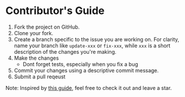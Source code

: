 # Contributor's Guide

1. Fork the project on GitHub.
2. Clone your fork.
3. Create a branch specific to the issue you are working
 on. For clarity, name your branch like `update-xxx` or `fix-xxx`, while `xxx` is a short description of the changes you're making.
4. Make the changes
    * Dont forget tests, especially when you fix a bug
5. Commit your changes using a descriptive commit message.
6. Submit a pull reqeust

Note: Inspired by [this guide](https://github.com/freeCodeCamp/how-to-contribute-to-open-source/blob/master/CONTRIBUTING.md), feel free to check it out and leave a star.
